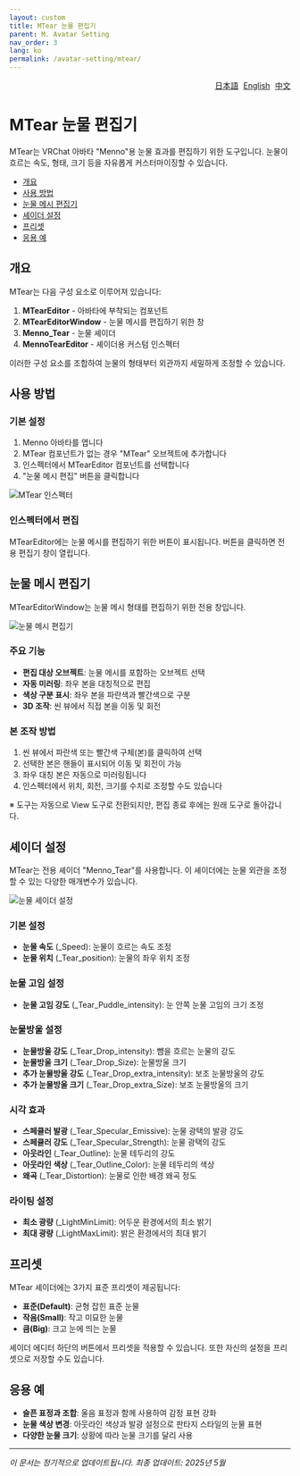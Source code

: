 ```yaml
---
layout: custom
title: MTear 눈물 편집기
parent: M. Avatar Setting
nav_order: 3
lang: ko
permalink: /avatar-setting/mtear/
---
```


<div style="text-align: right; margin-bottom: 20px;">
  <a href="../mtear.html" style="margin-right: 5px;">日本語</a>
  <a href="../en/mtear.html" style="margin-right: 5px;">English</a>
  <a href="../zh/mtear.html">中文</a>
</div>

# MTear 눈물 편집기

MTear는 VRChat 아바타 "Menno"용 눈물 효과를 편집하기 위한 도구입니다. 눈물이 흐르는 속도, 형태, 크기 등을 자유롭게 커스터마이징할 수 있습니다.

- [개요](#개요)
- [사용 방법](#사용-방법)
- [눈물 메시 편집기](#눈물-메시-편집기)
- [셰이더 설정](#셰이더-설정)
- [프리셋](#프리셋)
- [응용 예](#응용-예)

## 개요

MTear는 다음 구성 요소로 이루어져 있습니다:

1. **MTearEditor** - 아바타에 부착되는 컴포넌트
2. **MTearEditorWindow** - 눈물 메시를 편집하기 위한 창
3. **Menno_Tear** - 눈물 셰이더
4. **MennoTearEditor** - 셰이더용 커스텀 인스펙터

이러한 구성 요소를 조합하여 눈물의 형태부터 외관까지 세밀하게 조정할 수 있습니다.

## 사용 방법

### 기본 설정

1. Menno 아바타를 엽니다
2. MTear 컴포넌트가 없는 경우 "MTear" 오브젝트에 추가합니다
3. 인스펙터에서 MTearEditor 컴포넌트를 선택합니다
4. "눈물 메시 편집" 버튼을 클릭합니다

![MTear 인스펙터](../../assets/images/mtear_inspector.jpg)

### 인스펙터에서 편집

MTearEditor에는 눈물 메시를 편집하기 위한 버튼이 표시됩니다.
버튼을 클릭하면 전용 편집기 창이 열립니다.

## 눈물 메시 편집기

MTearEditorWindow는 눈물 메시 형태를 편집하기 위한 전용 창입니다.

![눈물 메시 편집기](../../assets/images/mtear_editor.jpg)

### 주요 기능

- **편집 대상 오브젝트**: 눈물 메시를 포함하는 오브젝트 선택
- **자동 미러링**: 좌우 본을 대칭적으로 편집
- **색상 구분 표시**: 좌우 본을 파란색과 빨간색으로 구분
- **3D 조작**: 씬 뷰에서 직접 본을 이동 및 회전

### 본 조작 방법

1. 씬 뷰에서 파란색 또는 빨간색 구체(본)를 클릭하여 선택
2. 선택한 본은 핸들이 표시되어 이동 및 회전이 가능
3. 좌우 대칭 본은 자동으로 미러링됩니다
4. 인스펙터에서 위치, 회전, 크기를 수치로 조정할 수도 있습니다

※ 도구는 자동으로 View 도구로 전환되지만, 편집 종료 후에는 원래 도구로 돌아갑니다.

## 셰이더 설정

MTear는 전용 셰이더 "Menno_Tear"를 사용합니다. 이 셰이더에는 눈물 외관을 조정할 수 있는 다양한 매개변수가 있습니다.

![눈물 셰이더 설정](../../assets/images/mtear_shader.jpg)

### 기본 설정

- **눈물 속도** (_Speed): 눈물이 흐르는 속도 조정
- **눈물 위치** (_Tear_position): 눈물의 좌우 위치 조정

### 눈물 고임 설정

- **눈물 고임 강도** (_Tear_Puddle_intensity): 눈 안쪽 눈물 고임의 크기 조정

### 눈물방울 설정

- **눈물방울 강도** (_Tear_Drop_intensity): 뺨을 흐르는 눈물의 강도
- **눈물방울 크기** (_Tear_Drop_Size): 눈물방울 크기
- **추가 눈물방울 강도** (_Tear_Drop_extra_intensity): 보조 눈물방울의 강도
- **추가 눈물방울 크기** (_Tear_Drop_extra_Size): 보조 눈물방울의 크기

### 시각 효과

- **스페큘러 발광** (_Tear_Specular_Emissive): 눈물 광택의 발광 강도
- **스페큘러 강도** (_Tear_Specular_Strength): 눈물 광택의 강도
- **아웃라인** (_Tear_Outline): 눈물 테두리의 강도
- **아웃라인 색상** (_Tear_Outline_Color): 눈물 테두리의 색상
- **왜곡** (_Tear_Distortion): 눈물로 인한 배경 왜곡 정도

### 라이팅 설정

- **최소 광량** (_LightMinLimit): 어두운 환경에서의 최소 밝기
- **최대 광량** (_LightMaxLimit): 밝은 환경에서의 최대 밝기

## 프리셋

MTear 셰이더에는 3가지 표준 프리셋이 제공됩니다:

- **표준(Default)**: 균형 잡힌 표준 눈물
- **작음(Small)**: 작고 미묘한 눈물
- **큼(Big)**: 크고 눈에 띄는 눈물

셰이더 에디터 하단의 버튼에서 프리셋을 적용할 수 있습니다. 또한 자신의 설정을 프리셋으로 저장할 수도 있습니다.

## 응용 예

- **슬픈 표정과 조합**: 울음 표정과 함께 사용하여 감정 표현 강화
- **눈물 색상 변경**: 아웃라인 색상과 발광 설정으로 판타지 스타일의 눈물 표현
- **다양한 눈물 크기**: 상황에 따라 눈물 크기를 달리 사용

---

*이 문서는 정기적으로 업데이트됩니다. 최종 업데이트: 2025년 5월* 